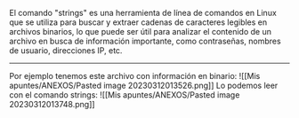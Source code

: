 El comando "strings" es una herramienta de línea de comandos en Linux que se utiliza para buscar y extraer cadenas de caracteres legibles en archivos binarios, lo que puede ser útil para analizar el contenido de un archivo en busca de información importante, como contraseñas, nombres de usuario, direcciones IP, etc.

--------------------------------------------------

Por ejemplo tenemos este archivo con información en binario:
![[Mis apuntes/ANEXOS/Pasted image 20230312013526.png]]
Lo podemos leer con el comando strings:
![[Mis apuntes/ANEXOS/Pasted image 20230312013748.png]]